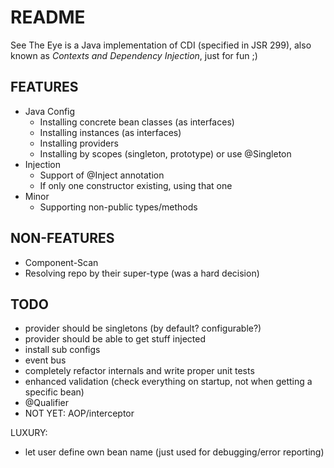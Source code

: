 README
======

See The Eye is a Java implementation of CDI (specified in JSR 299), also known as _Contexts and Dependency Injection_, just for fun ;)

FEATURES
--------

* Java Config
    * Installing concrete bean classes (as interfaces)
    * Installing instances (as interfaces)
    * Installing providers
    * Installing by scopes (singleton, prototype) or use @Singleton
* Injection
    * Support of @Inject annotation
    * If only one constructor existing, using that one
* Minor
    * Supporting non-public types/methods

NON-FEATURES
------------

* Component-Scan
* Resolving repo by their super-type (was a hard decision)


TODO
----

* provider should be singletons (by default? configurable?)
* provider should be able to get stuff injected
* install sub configs
* event bus
* completely refactor internals and write proper unit tests
* enhanced validation (check everything on startup, not when getting a specific bean)
* @Qualifier
* NOT YET: AOP/interceptor

LUXURY:
* let user define own bean name (just used for debugging/error reporting)